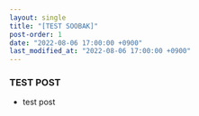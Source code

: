 ```yaml
---
layout: single
title: "[TEST SOOBAK]"
post-order: 1
date: "2022-08-06 17:00:00 +0900"
last_modified_at: "2022-08-06 17:00:00 +0900"
---
```


### TEST POST

- test post
